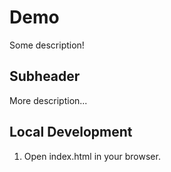 # Demo

Some description!

## Subheader

More description...

## Local Development

1. Open index.html in your browser.
